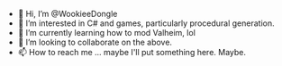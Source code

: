 - 👋 Hi, I’m @WookieeDongle
- 👀 I’m interested in C# and games, particularly procedural generation.
- 🌱 I’m currently learning how to mod Valheim, lol
- 💞️ I’m looking to collaborate on the above.
- 📫 How to reach me ... maybe I'll put something here. Maybe.

<!---
WookieeDongle/WookieeDongle is a ✨ special ✨ repository because its `README.md` (this file) appears on your GitHub profile.
You can click the Preview link to take a look at your changes.
--->
